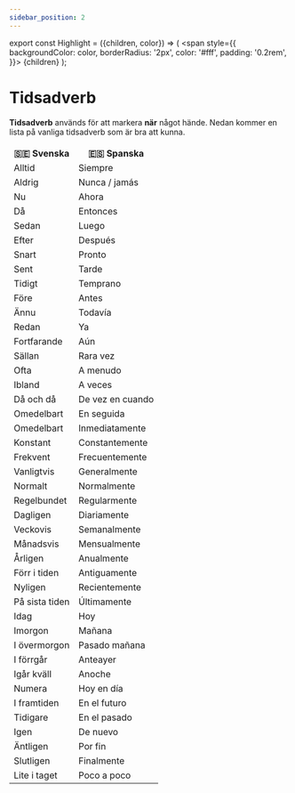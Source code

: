 ```yaml
---
sidebar_position: 2
---
```


export const Highlight = ({children, color}) => (
  <span
    style={{
      backgroundColor: color,
      borderRadius: '2px',
      color: '#fff',
      padding: '0.2rem',
    }}>
    {children}
  </span>
);

# <Highlight color="var(--highlight)">Tidsadverb</Highlight>

**Tidsadverb** används för att markera **när** något hände. Nedan kommer en lista på vanliga tidsadverb som är bra att kunna.

<table>
  <thead>
    <tr>
    </tr>
  </thead>
  <tbody>
    <tr>
      <th> 🇸🇪 Svenska</th>
      <th> 🇪🇸 Spanska</th>
    </tr>
    <tr>
      <td> Alltid</td>
      <td> Siempre</td>
    </tr>
    <tr>
      <td> Aldrig</td>
      <td> Nunca / jamás</td>
    </tr>
    <tr>
      <td> Nu</td>
      <td> Ahora</td>
    </tr>
    <tr>
      <td> Då</td>
      <td> Entonces</td>
    </tr>
    <tr>
      <td> Sedan</td>
      <td> Luego</td>
    </tr>
    <tr>
      <td> Efter</td>
      <td> Después</td>
    </tr>
    <tr>
      <td> Snart</td>
      <td> Pronto</td>
    </tr>
    <tr>
      <td> Sent</td>
      <td> Tarde</td>
    </tr>
    <tr>
      <td> Tidigt</td>
      <td> Temprano</td>
    </tr>
    <tr>
      <td> Före</td>
      <td> Antes</td>
    </tr>
    <tr>
      <td> Ännu</td>
      <td> Todavía</td>
    </tr>
    <tr>
      <td> Redan</td>
      <td> Ya</td>
    </tr>
    <tr>
      <td> Fortfarande</td>
      <td> Aún</td>
    </tr>
    <tr>
      <td> Sällan</td>
      <td> Rara vez</td>
    </tr>
    <tr>
      <td> Ofta</td>
      <td> A menudo</td>
    </tr>
    <tr>
      <td> Ibland</td>
      <td> A veces</td>
    </tr>
    <tr>
      <td> Då och då</td>
      <td> De vez en cuando</td>
    </tr>
    <tr>
      <td> Omedelbart</td>
      <td> En seguida</td>
    </tr>
    <tr>
      <td> Omedelbart</td>
      <td> Inmediatamente</td>
    </tr>
    <tr>
      <td> Konstant</td>
      <td> Constantemente</td>
    </tr>
    <tr>
      <td> Frekvent</td>
      <td> Frecuentemente</td>
    </tr>
    <tr>
      <td> Vanligtvis</td>
      <td> Generalmente</td>
    </tr>
    <tr>
      <td> Normalt</td>
      <td> Normalmente</td>
    </tr>
    <tr>
      <td> Regelbundet</td>
      <td> Regularmente</td>
    </tr>
    <tr>
      <td> Dagligen</td>
      <td> Diariamente</td>
    </tr>
    <tr>
      <td> Veckovis</td>
      <td> Semanalmente</td>
    </tr>
    <tr>
      <td> Månadsvis</td>
      <td> Mensualmente</td>
    </tr>
    <tr>
      <td> Årligen</td>
      <td> Anualmente</td>
    </tr>
    <tr>
      <td> Förr i tiden</td>
      <td> Antiguamente</td>
    </tr>
    <tr>
      <td> Nyligen</td>
      <td> Recientemente</td>
    </tr>
    <tr>
      <td> På sista tiden</td>
      <td> Últimamente</td>
    </tr>
    <tr>
      <td> Idag</td>
      <td> Hoy</td>
    </tr>
    <tr>
      <td> Imorgon</td>
      <td> Mañana</td>
    </tr>
    <tr>
      <td> I övermorgon</td>
      <td> Pasado mañana</td>
    </tr>
    <tr>
      <td> I förrgår</td>
      <td> Anteayer</td>
    </tr>
    <tr>
      <td> Igår kväll</td>
      <td> Anoche</td>
    </tr>
    <tr>
      <td> Numera</td>
      <td> Hoy en día</td>
    </tr>
    <tr>
      <td> I framtiden</td>
      <td> En el futuro</td>
    </tr>
    <tr>
      <td> Tidigare</td>
      <td> En el pasado</td>
    </tr>
    <tr>
      <td> Igen</td>
      <td> De nuevo</td>
    </tr>
    <tr>
      <td> Äntligen</td>
      <td> Por fin</td>
    </tr>
    <tr>
      <td> Slutligen</td>
      <td> Finalmente</td>
    </tr>
    <tr>
      <td> Lite i taget</td>
      <td> Poco a poco</td>
    </tr>
  </tbody>
</table>

